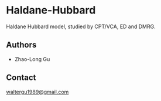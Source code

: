 # Haldane-Hubbard
Haldane Hubbard model, studied by CPT/VCA, ED and DMRG.

Authors
-------
* Zhao-Long Gu

Contact
-------
waltergu1989@gmail.com

